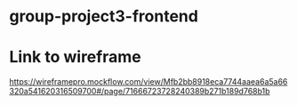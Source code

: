 # group-project3-frontend
# Link to wireframe
https://wireframepro.mockflow.com/view/Mfb2bb8918eca7744aaea6a5a66320a541620316509700#/page/71666723728240389b271b189d768b1b
